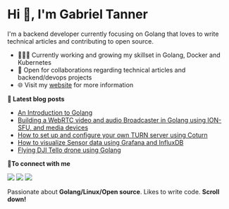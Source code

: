 # Hi 👋, I'm Gabriel Tanner

I'm a backend developer currently focusing on Golang that loves to write technical articles and contributing to open source.

- 👨🏽‍💻 Currently working and growing my skillset in Golang, Docker and Kubernetes
- 🤝 Open for collaborations regarding technical articles and backend/devops projects
- 🌐 Visit my [website](https://gabrieltanner.org) for more information

<b>📕 Latest blog posts</b>

<!-- BLOG-POST-LIST:START -->
- [An Introduction to Golang](https://gabrieltanner.org/blog/an-introduction-to-golang)
- [Building a WebRTC video and audio Broadcaster in Golang using ION-SFU, and media devices](https://gabrieltanner.org/blog/broadcasting-ion-sfu)
- [How to set up and configure your own TURN server using Coturn](https://gabrieltanner.org/blog/turn-server)
- [How to visualize Sensor data using Grafana and InfluxDB](https://gabrieltanner.org/blog/grafana-sensor-visualization)
- [Flying DJI Tello drone using Golang](https://gabrieltanner.org/blog/dji-tello-golang)
<!-- BLOG-POST-LIST:END -->

<b> 🤝To connect with me</b>
<p align = "center">

[<img src="https://img.shields.io/badge/twitter-%231DA1F2.svg?&style=for-the-badge&logo=twitter&logoColor=white&color=black" />](https://twitter.com/GabrielTanner14) 
[<img src="https://img.shields.io/badge/medium-%2312100E.svg?&style=for-the-badge&logo=medium&logoColor=white&color=black" />](https://medium.com/@gabrieltanner)
[<img src ="https://img.shields.io/badge/website-%23.svg?&style=for-the-badge&logo=&logoColor=white%22&color=black">](https://gabrieltanner.org)

</p>

Passionate about **Golang/Linux/Open source**. Likes to write code. **Scroll down!**